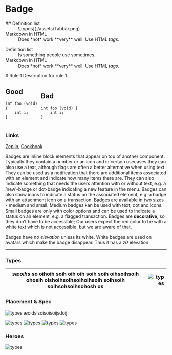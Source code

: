 # Badge

<dl>
  <dt>## Definition list</dt>
  <dd>![types](./assets/Tabbar.png)</dd>

  <dt>Markdown in HTML</dt>
  <dd>Does *not* work **very** well. Use HTML <em>tags</em>.</dd>
</dl>

<dl>
  <dt>Definition list</dt>
  <dd>Is something people use sometimes.</dd>

  <dt>Markdown in HTML</dt>
  <dd>Does *not* work **very** well. Use HTML <em>tags</em>.</dd>
</dl>
# Rule 1
Description for rule 1.

<div style="-webkit-column-count: 2; -moz-column-count: 2; column-count: 2; -webkit-column-rule: 1px dotted #e0e0e0; -moz-column-rule: 1px dotted #e0e0e0; column-rule: 1px dotted #e0e0e0;">
    <div style="display: inline-block;">
        <h2>Good</h2>
        <pre><code class="language-c">int foo (void) 
{
    int i;
}
</code></pre>
    </div>
    <div style="display: inline-block;">
        <h2>Bad</h2>
        <pre><code class="language-c">int foo (void) {
    int i;
}
</code></pre>
    </div>
</div>

### Links

[Zeplin](https://zpl.io/br0wMQ7), [Cookbook](https://cookbook.kirby.design/home/showcase/badge)

Badges are inline block elements that appear on top of another component. Typically they contain a number or an icon and in certain usecases they can also use a text, although flags are often a better alternative when using text.
They can be used as a notification that there are additional items associated with an element and indicate how many items there are.
They can also indicate something that needs the users attention with or without text, e.g. a ‘new’-badge or dot-badge indicating a new feature in the menu.
Badges can also show icons to indicate a status on the associated element, e.g. a badge with an attachment icon on a transaction.
Badges are available in two sizes - medium and small. Medium badges kan be used with text, dot and icons. Small badges are only with color options and can be used to indicate a status on an element, e.g. a flagged transaction.
Badges are **decorative**, so they don’t have to be accessible; Our users expect the red color to be with a white text which is not accessible, but we are aware of that.

Badges have _no elevation_ unless its white. White badges are used on avatars which make the badge disappear. Thus it has a _z0_ elevation 


---

### Types

   *sæoihs* so oihoih soih oih oih soih soih oihsoihsoih ohosih oishoihsoihsoihoihsoih soihsoih soihsohsoihsohosh os | ![types](./assets/Types.png) |
| :---:| ---------:|



### Placement & Spec
![types](./assets/Tabbar.png)
æoidsisoisoisoijsdoij


![types](./assets/Avatar.png)
![types](./assets/List.png)
![types](./assets/Segment.png)
![types](./assets/Tabbar-desktop.png)

### Heroes
![types](./assets/Hero-inbox.png)



